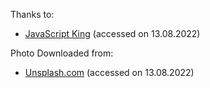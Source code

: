 Thanks to:
- [JavaScript King](https://www.youtube.com/watch?v=EWv2jnhZErc) (accessed on 13.08.2022)

Photo Downloaded from:
- [Unsplash.com](https://unsplash.com/photos/9HI8UJMSdZA) (accessed on 13.08.2022)